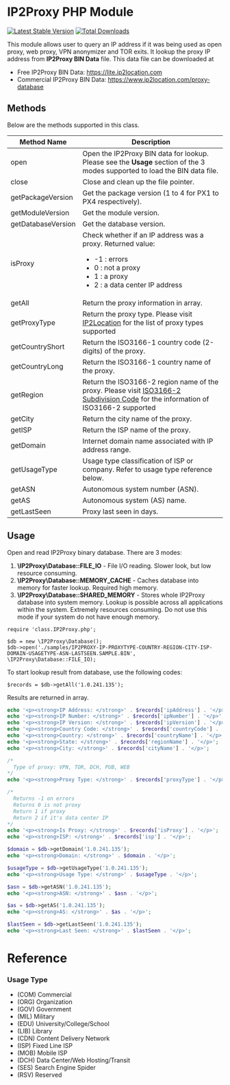 # IP2Proxy PHP Module
[![Latest Stable Version](https://img.shields.io/packagist/v/ip2location/ip2proxy-php.svg)](https://packagist.org/packages/ip2location/ip2proxy-php)
[![Total Downloads](https://img.shields.io/packagist/dt/ip2location/ip2proxy-php.svg?style=flat-square)](https://packagist.org/packages/ip2location/ip2proxy-php)

This module allows user to query an IP address if it was being used as open proxy, web proxy, VPN anonymizer and TOR exits. It lookup the proxy IP address from **IP2Proxy BIN Data** file. This data file can be downloaded at

* Free IP2Proxy BIN Data: https://lite.ip2location.com
* Commercial IP2Proxy BIN Data: https://www.ip2location.com/proxy-database

## Methods
Below are the methods supported in this class.

|Method Name|Description|
|---|---|
|open|Open the IP2Proxy BIN data for lookup. Please see the **Usage** section of the 3 modes supported to load the BIN data file.|
|close|Close and clean up the file pointer.|
|getPackageVersion|Get the package version (1 to 4 for PX1 to PX4 respectively).|
|getModuleVersion|Get the module version.|
|getDatabaseVersion|Get the database version.|
|isProxy|Check whether if an IP address was a proxy. Returned value:<ul><li>-1 : errors</li><li>0 : not a proxy</li><li>1 : a proxy</li><li>2 : a data center IP address</li></ul>|
|getAll|Return the proxy information in array.|
|getProxyType|Return the proxy type. Please visit <a href="https://www.ip2location.com/databases/px4-ip-proxytype-country-region-city-isp" target="_blank">IP2Location</a> for the list of proxy types supported|
|getCountryShort|Return the ISO3166-1 country code (2-digits) of the proxy.|
|getCountryLong|Return the ISO3166-1 country name of the proxy.|
|getRegion|Return the ISO3166-2 region name of the proxy. Please visit <a href="https://www.ip2location.com/free/iso3166-2" target="_blank">ISO3166-2 Subdivision Code</a> for the information of ISO3166-2 supported|
|getCity|Return the city name of the proxy.|
|getISP|Return the ISP name of the proxy.|
|getDomain|Internet domain name associated with IP address range.|
|getUsageType|Usage type classification of ISP or company. Refer to usage type reference below.|
|getASN|Autonomous system number (ASN).|
|getAS|Autonomous system (AS) name.|
|getLastSeen|Proxy last seen in days.|

## Usage

Open and read IP2Proxy binary database. There are 3 modes:

1. **\IP2Proxy\Database::FILE_IO** - File I/O reading. Slower look, but low resource consuming.
2. **\IP2Proxy\Database::MEMORY_CACHE** - Caches database into memory for faster lookup. Required high memory.
3. **\IP2Proxy\Database::SHARED_MEMORY** - Stores whole IP2Proxy database into system memory. Lookup is possible across all applications within the system.  Extremely resources consuming. Do not use this mode if your system do not have enough memory.

```
require 'class.IP2Proxy.php';

$db = new \IP2Proxy\Database();
$db->open('./samples/IP2PROXY-IP-PROXYTYPE-COUNTRY-REGION-CITY-ISP-DOMAIN-USAGETYPE-ASN-LASTSEEN.SAMPLE.BIN', \IP2Proxy\Database::FILE_IO);
```

To start lookup result from database, use the following codes:

```
$records = $db->getAll('1.0.241.135');
```

Results are returned in array.

```php
echo '<p><strong>IP Address: </strong>' . $records['ipAddress'] . '</p>';
echo '<p><strong>IP Number: </strong>' . $records['ipNumber'] . '</p>';
echo '<p><strong>IP Version: </strong>' . $records['ipVersion'] . '</p>';
echo '<p><strong>Country Code: </strong>' . $records['countryCode'] . '</p>';
echo '<p><strong>Country: </strong>' . $records['countryName'] . '</p>';
echo '<p><strong>State: </strong>' . $records['regionName'] . '</p>';
echo '<p><strong>City: </strong>' . $records['cityName'] . '</p>';

/*
  Type of proxy: VPN, TOR, DCH, PUB, WEB
*/
echo '<p><strong>Proxy Type: </strong>' . $records['proxyType'] . '</p>';

/*
  Returns -1 on errors
  Returns 0 is not proxy
  Return 1 if proxy
  Return 2 if it's data center IP
*/
echo '<p><strong>Is Proxy: </strong>' . $records['isProxy'] . '</p>';
echo '<p><strong>ISP: </strong>' . $records['isp'] . '</p>';

$domain = $db->getDomain('1.0.241.135');
echo '<p><strong>Domain: </strong>' . $domain . '</p>';

$usageType = $db->getUsageType('1.0.241.135');
echo '<p><strong>Usage Type: </strong>' . $usageType . '</p>';

$asn = $db->getASN('1.0.241.135');
echo '<p><strong>ASN: </strong>' . $asn . '</p>';

$as = $db->getAS('1.0.241.135');
echo '<p><strong>AS: </strong>' . $as . '</p>';

$lastSeen = $db->getLastSeen('1.0.241.135');
echo '<p><strong>Last Seen: </strong>' . $lastSeen . '</p>';
```



# Reference

### Usage Type

- (COM) Commercial
- (ORG) Organization
- (GOV) Government
- (MIL) Military
- (EDU) University/College/School
- (LIB) Library
- (CDN) Content Delivery Network
- (ISP) Fixed Line ISP
- (MOB) Mobile ISP
- (DCH) Data Center/Web Hosting/Transit
- (SES) Search Engine Spider
- (RSV) Reserved
